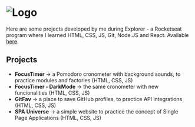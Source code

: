 # ![Logo](https://www.rocketseat.com.br/assets/logos/explorer.svg)

Here are some projects developed by me during Explorer - a Rocketseat program where I learned HTML, CSS, JS, Git, Node.JS and React.
Available [here](https://www.rocketseat.com.br/explorer).


## Projects

- **FocusTimer** -> a Pomodoro cronometer with background sounds, to practice modules and factories (HTML, CSS, JS)
- **FocusTimer - DarkMode** -> the same cronometer with new funcionalities (HTML, CSS, JS)
- **GitFav** -> a place to save GitHub profiles, to practice API integrations (HTML, CSS, JS)
- **SPA Universe** -> a simple website to practice the concept of Single Page Applications (HTML, CSS, JS)
